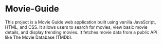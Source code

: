 # Movie-Guide
This project is a Movie Guide web application built using vanilla JavaScript, HTML, and CSS. It allows users to search for movies, view basic movie details, and display trending movies. It fetches movie data from a public API like The Movie Database (TMDb).
